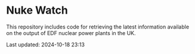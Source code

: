 # Nuke Watch

This repository includes code for retrieving the latest information available on the output of EDF nuclear power plants in the UK.

Last updated: 2024-10-18 23:13